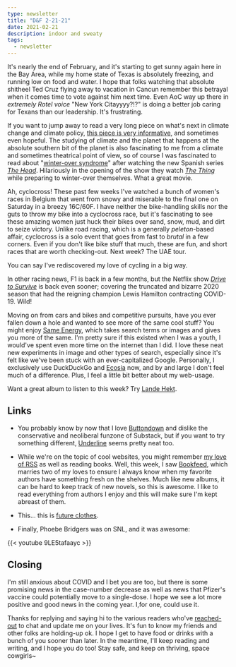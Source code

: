 ```yaml
---
type: newsletter
title: "D&F 2-21-21"
date: 2021-02-21
description: indoor and sweaty
tags:
  - newsletter
---
```


It's nearly the end of February, and it's starting to get sunny again here in the Bay Area, while my home state of Texas is absolutely freezing, and running low on food and water. I hope that folks watching that absolute shitheel Ted Cruz flying away to vacation in Cancun remember this betrayal when it comes time to vote against him next time. Even AoC way up there in _extremely Rotel voice_ "New York Citayyyy?!?" is doing a better job caring for Texans than our leadership. It's frustrating. 

If you want to jump away to read a very long piece on what's next in climate change and climate policy, [this piece is very informative](https://nymag.com/intelligencer/article/climate-change-after-pandemic.html), and sometimes even hopeful. The studying of climate and the planet that happens at the absolute southern bit of the planet is also fascinating to me from a climate and sometimes theatrical point of view, so of course I was fascinated to read about "[winter-over syndrome](https://en.m.wikipedia.org/wiki/Winter-over_syndrome)" after watching the new Spanish series *[The Head](https://www.hbomax.com/series/urn:hbo:series:GYBNQtQFalIcyvgEAAAAs)*. Hilariously in the opening of the show they watch *[The Thing](https://en.wikipedia.org/wiki/The_Thing_%281982_film%29)* while preparing to winter-over themselves. What a great movie.

Ah, cyclocross! These past few weeks I've watched a bunch of women's races in Belgium that went from snowy and miserable to the final one on Saturday in a breezy 16C/60F. I have neither the bike-handling skills nor the guts to throw my bike into a cyclocross race, but it's fascinating to see these amazing women just huck their bikes over sand, snow, mud, and dirt to seize victory. Unlike road racing, which is a generally _peleton_-based affair, cyclocross is a solo event that goes from fast to _brutal_ in a few corners. Even if you don't like bike stuff that much, these are fun, and short races that are worth checking-out. Next week? The UAE tour.

You can say I've rediscovered my love of cycling in a big way. 

In other racing news, F1 is back in a few months, but the Netflix show _[Drive to Survive](https://www.netflix.com/title/80204890)_ is back even sooner; covering the truncated and bizarre 2020 season that had the reigning champion Lewis Hamilton contracting COVID-19. Wild!

Moving on from cars and bikes and competitive pursuits, have you ever fallen down a hole and wanted to see more of the same cool stuff? You might enjoy [Same Energy](https://same.energy), which takes search terms or images and gives you more of the same. I'm pretty sure if this existed when I was a youth, I would've spent even more time on the internet than I did. I love these neat new experiments in image and other types of search, especially since it's felt like we've been stuck with an ever-capitalized Google. Personally, I exclusively use DuckDuckGo and [Ecosia](https://www.ecosia.org/?c=en) now, and by and large I don't feel much of a difference. Plus, I feel a little bit better about my web-usage. 

Want a great album to listen to this week? Try [Lande Hekt](https://landehekt.bandcamp.com/album/going-to-hell).

## Links

- You probably know by now that I love [Buttondown](https://buttondown.email) and dislike the conservative and neoliberal funzone of Substack, but if you want to try something different, [Underline](https://underline.email/) seems pretty neat too. 
- While we're on the topic of cool websites, you might remember [my love of RSS](https://www.brookshelley.com/posts/2019-02-10-slower-reading/) as well as reading books. Well, this week, I saw [Bookfeed](http://bookfeed.io), which marries two of my loves to ensure I always know when my favorite authors have something fresh on the shelves. Much like new albums, it can be hard to keep track of new novels, so this is awesome. I like to read everything from authors I enjoy and this will make sure I'm kept abreast of them.
- This... this is [future clothes](https://adiktofficial.com/product).

- Finally, Phoebe Bridgers was on SNL, and it was awesome:

{{< youtube 9LE5tafaayc >}}

## Closing

I'm still anxious about COVID and I bet you are too, but there is some promising news in the case-number decrease as well as news that Pfizer's vaccine could potentially move to a single-dose. I hope we see a lot more positive and good news in the coming year. I,for one, could use it.

Thanks for replying and saying hi to the various readers who've [reached-out](mailto:hello@brookshelley.com) to chat and update me on your lives. It's fun to know my friends and other folks are holding-up ok. I hope I get to have food or drinks with a bunch of you sooner than later. In the meantime, I'll keep reading and writing, and I hope you do too! Stay safe, and keep on thriving, space cowgirls~